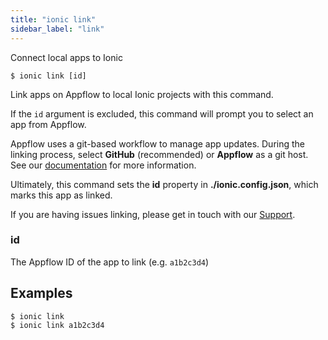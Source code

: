```yaml
---
title: "ionic link"
sidebar_label: "link"
---
```

<head>
  <title>Link Command: Use Appflow to Connect Local Apps to Ionic</title>
  <meta name="description" content="Link apps on Appflow to local Ionic projects with this command. Learn more about how to connect local apps to Ionic using the link command." />
</head>



Connect local apps to Ionic

```shell
$ ionic link [id]
```

Link apps on Appflow to local Ionic projects with this command.

If the `id` argument is excluded, this command will prompt you to select an app from Appflow.

Appflow uses a git-based workflow to manage app updates. During the linking process, select **GitHub** (recommended) or **Appflow** as a git host. See our [documentation](https://ionicframework.com/docs/appflow/basics/git) for more information.

Ultimately, this command sets the **id** property in **./ionic.config.json**, which marks this app as linked.

If you are having issues linking, please get in touch with our [Support](https://ion.link/support-request).

### id
The Appflow ID of the app to link (e.g. `a1b2c3d4`)



## Examples

```shell
$ ionic link 
$ ionic link a1b2c3d4
```
